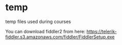 # temp
temp files used during courses

You can download fiddler2 from here:
https://telerik-fiddler.s3.amazonaws.com/fiddler/FiddlerSetup.exe
